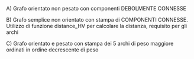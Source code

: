 A) Grafo orientato non pesato con componenti DEBOLMENTE CONNESSE

B) Grafo semplice non orientato con stampa di COMPONENTI CONNESSE. Utilizzo di funzione distance_HV per calcolare la distanza, requisito per gli archi

C) Grafo orientato e pesato con stampa dei 5 archi di peso maggiore ordinati in ordine decrescente di peso
